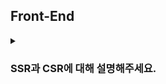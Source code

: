 ## Front-End

<details>
  <summary><h3>SSR과 CSR에 대해 설명해주세요.</h3></summary>
<ul>
<li> SSR과 CSR은 어떠한 상황에 맞게 사용하면 좋을까요?</li>
</ul>
</details>
